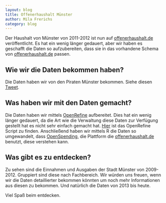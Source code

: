 ```yaml
---
layout: blog
title: Offenerhaushalt Münster
author: Mila Frerichs
category: blog
---
```

Der Haushalt von Münster von 2011-2012 ist nun auf [offenerhaushalt.de](http://offenerhaushalt.de/haushalt/muenster/) veröffentlicht.
Es hat ein wenig länger gedauert, aber wir haben es geschafft die Daten so aufzubereiten, dass sie in das vorhandene Schema von [offenerhaushalt.de](http://offenerhaushalt.de) passen.

## Wie wir die Daten bekommen haben?
Die Daten haben wir von den Piraten Münster bekommen. Siehe diesen [Tweet](https://twitter.com/piratenms/status/446918301416177664).

## Was haben wir mit den Daten gemacht?
Die Daten haben wir mittels [OpenRefine](http://openrefine.org/) aufbereitet. Dies hat ein wenig länger gedauert, da die Art wie die Verwaltung diese Daten zur Verfügung gestellt hat es nicht sehr einfach gemacht hat. 
[Hier](https://github.com/codeformuenster/haushalt-muenster/blob/master/openrefine.json) ist das OpenRefine Script zu finden.
Anschließend haben wir mittels R die Daten so umgewandelt, dass [OpenSpending](http://openspending.org/), die Plattform die [offenerhaushalt.de](http://offenerhaushalt.de) benutzt, diese verstehen kann.

## Was gibt es zu entdecken?
Zu sehen sind die Einnahmen und Ausgaben der Stadt Münster von 2009-2012. Gruppiert sind diese nach Fachbereich. 
Wir würden uns freuen, wenn wir die Daten detaillierter bekommen könnten um noch mehr Informationen aus diesen zu bekommen. Und natürlich die Daten von 2013 bis heute. 

Viel Spaß beim entdecken.
